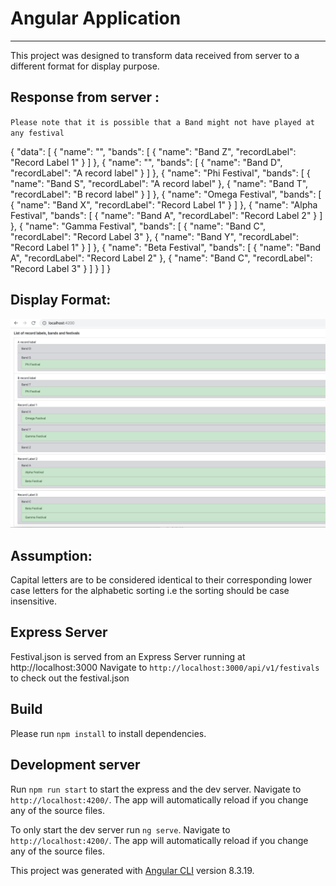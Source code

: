 Angular Application
===================

- - - - 

This project was designed to transform data received from server to a different format for display purpose.

## Response from server : 
`Please note that it is possible that a Band might not have played at any festival`


{
  "data": [
    {
      "name": "",
      "bands": [
        {
          "name":  "Band Z",
          "recordLabel": "Record Label 1"
        }
      ]
    },
    {
      "name": "",
      "bands": [
        {
          "name":  "Band D",
          "recordLabel": "A record label"
        }
      ]
    },
    {
      "name": "Phi Festival",
      "bands": [
        {
          "name":  "Band S",
          "recordLabel": "A record label"
        },
        {
          "name":  "Band T",
          "recordLabel": "B record label"
        }
      ]
    },
    {
      "name": "Omega Festival",
      "bands": [
        {
          "name":  "Band X",
          "recordLabel": "Record Label 1"
        }
      ]
    },
    {
      "name": "Alpha Festival",
      "bands": [
        {
          "name":  "Band A",
          "recordLabel": "Record Label 2"
        }
      ]
    },
    {
      "name": "Gamma Festival",
      "bands": [
        {
          "name":  "Band C",
          "recordLabel": "Record Label 3"
        },
        {
          "name":  "Band Y",
          "recordLabel": "Record Label 1"
        }
      ]
    },
    {
      "name": "Beta Festival",
      "bands": [
        {
          "name":  "Band A",
          "recordLabel": "Record Label 2"
        },
        {
          "name":  "Band C",
          "recordLabel": "Record Label 3"
        }
      ]
    }
  ]
}



## Display Format:
![Screenshot](https://github.com/imehra07/angular-app/blob/master/display%20screenshot.png)

## Assumption: 
Capital letters are to be considered identical to their corresponding lower case letters for the alphabetic sorting i.e the sorting should be case insensitive.

## Express Server
Festival.json is served from an Express Server running at http://localhost:3000
Navigate to `http://localhost:3000/api/v1/festivals` to check out the festival.json 

## Build
Please run `npm install` to install dependencies.

## Development server
Run `npm run start` to start the express and the dev server. Navigate to `http://localhost:4200/`. The app will automatically reload if you change any of the source files.

To only start the dev server run `ng serve`. Navigate to `http://localhost:4200/`. The app will automatically reload if you change any of the source files.



This project was generated with [Angular CLI](https://github.com/angular/angular-cli) version 8.3.19.
